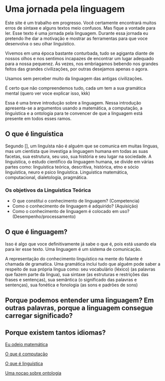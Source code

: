 # Uma jornada pela linguagem

Este site é um trabalho em progresso. Você certamente encontrará muitos erros de sintaxe e alguns textos meio confusos. Mas fique a vontade para ler. Esse texto é uma jornada pela linguagem. Durante essa jornada eu pretendo lhe dar a motivação e mostrar as ferramentas para que voce desenvolva o seu olhar linguístico.

Vivemos em uma época bastante conturbada, tudo se agiganta diante de nossos olhos e nos sentimos incapazes de encontrar um lugar adequado para a nossa pequenez. Ás vezes, nos embriagamos bebendo nos grandes feitos das grandes civilizações, por outras desejamos apenas o agora.

Usamos sem perceber muito da linguagem das antigas civilizações.

É certo que não compreendemos tudo, cada um tem a sua gramática mental (quero ver voce explicar isso, kkk)

Essa é uma breve introdução sobre a linguagem. Nessa introdução apresenta-se a argumentos usando a matemática, a computação, a linguística e a ontologia para te convencer de que a linguagem está presente em todos esses ramos.

## O que é linguística

Segundo [], um linguísta não é alguém que se comunica em muitas linguas, mas um cientista que investiga a linguagem humana em todas as suas facetas, sua estrutura, seu uso, sua história e seu lugar na sociedade. A linguística, o estudo científico da linguagem humana, se divide em várias partes como: linguística teórica, descritiva, histórica, etno e sócio linguística, neuro e psico linguística. Linguística matemática, computacional, dialetologia, pragmática.

### Os objetivos da Linguística Teórica

* O que constitui o conhecimento de linguagem? (Competencia)
* Como o conhecimento de linguagem é adquirido? (Aquisição)
* Como o conhecimento de linguagem é colocado em uso? (Desempenho/processamento)



## O que é linguagem?

Isso é algo que voce definitivamente já sabe o que é, pois está usando ela para ler esse texto. Uma linguagem é um sistema de comunicação.

A representação do conhecimento linguístico na mente do falante é chamada de gramatica. Uma gramática inclui tudo que alguém pode saber a respeito de sua própria lingua como: seu vocabulário (léxico) (as palavras que fazem parte da lingua), sua sintaxe (as estruturas e restrições das frases e sentenças), sua semântica (o significado das palavras e sentenças), sua fonética e fonologia (as sons e padrões de sons) 

## Porque podemos entender uma linguagem? Em outras palavras, porque a linguagem consegue carregar significado?


## Porque existem tantos idiomas? 

[Eu odeio matemática](./eu-odeio-matematica)

[O que é computação](./o-que-e-computacao)

[O que é linguística](./o-que-e-linguistica)

[Uma noçao sobre ontologia](./uma-nocao-sobre-ontologia)